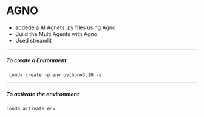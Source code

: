 # AGNO
- addede a AI Agnets .py files using Agno
- Build the Multi Agents with Agno
- Used streamlit 
--------------------------------------------------------------------------------------------------------------------------------------------------------------------------------
##### To create a Enironment
```
 conda create -p env python=3.10 -y
```
-----------------------------------------------------------------------------------------------------------------------------------------------------------------------------
##### To activate the environment
```
conda activate env
```
